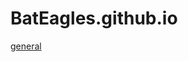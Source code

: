 # BatEagles.github.io
[general](https://BatEagles.github.io/vibing/The%20Vibe%20Spot%20-%20Text%20Channels%20-%20general.html)
